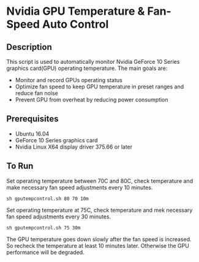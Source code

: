 # Nvidia GPU Temperature & Fan-Speed Auto Control

## Description
This script is used to automatically monitor Nvidia GeForce 10 Series graphics card(GPU) operating temperature. The main goals are:
- Monitor and record GPUs operating status
- Optimize fan speed to keep GPU temperature in preset ranges and reduce fan noise 
- Prevent GPU from overheat by reducing power consumption 

## Prerequisites
- Ubuntu 16.04
- GeForce 10 Series graphics card
- Nvidia Linux X64 display driver 375.66 or later

## To Run
Set operating temperature between 70C and 80C, check temperature and make necessary fan speed adjustments every 10 minutes. 
```
sh gputempcontrol.sh 80 70 10m
```
Set operating temperature at 75C, check temperature and mek necessary fan speed adjustments every 30 minutes.
```
sh gputempcontrol.sh 75 30m
```
The GPU temperature goes down slowly after the fan speed is increased. So recheck the temperature at least 10 minutes later. Otherwise the GPU performance will be degraded.
 

